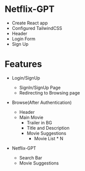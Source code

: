 # Netflix-GPT

- Create React app
- Configured TailwindCSS
- Header
- Login Form
- Sign Up

# Features
- Login/SignUp
    - SignIn/SignUp Page
    - Redirecting to Browsing page
- Browse(After Authentication)
    - Header
    - Main Movie
        - Trailer in BG
        - Title and Description
        - Movie Suggestions
            - Movie List * N

- Netflix-GPT
    - Search Bar
    - Movie Suggestions
